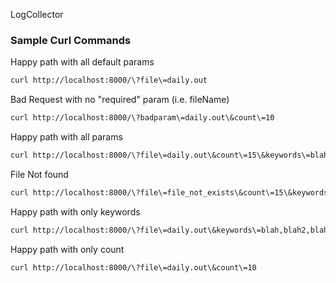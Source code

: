LogCollector

### Sample Curl Commands

Happy path with all default params
```bash
curl http://localhost:8000/\?file\=daily.out
```

Bad Request with no "required" param (i.e. fileName)
```bash
curl http://localhost:8000/\?badparam\=daily.out\&count\=10
```

Happy path with all params
```bash
curl http://localhost:8000/\?file\=daily.out\&count\=15\&keywords\=blah,blah2,blah3
```

File Not found
```bash
curl http://localhost:8000/\?file\=file_not_exists\&count\=15\&keywords\=blah,blah2,blah3
```

Happy path with only keywords
```bash
curl http://localhost:8000/\?file\=daily.out\&keywords\=blah,blah2,blah3
```

Happy path with only count
```bash
curl http://localhost:8000/\?file\=daily.out\&count\=10
```